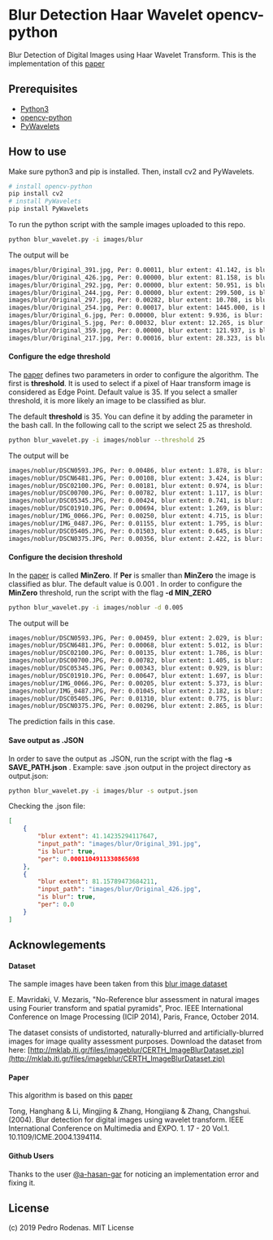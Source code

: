 # Blur Detection Haar Wavelet opencv-python
Blur Detection of Digital Images using Haar Wavelet Transform. This is the implementation of this [paper](http://tonghanghang.org/pdfs/icme04_blur.pdf)

## Prerequisites
* [Python3](https://www.python.org/)
* [opencv-python](https://pypi.python.org/pypi/opencv-python)
* [PyWavelets](https://pywavelets.readthedocs.io/en/latest/)

## How to use
Make sure python3 and pip is installed. Then, install cv2 and PyWavelets.
```bash
# install opencv-python
pip install cv2
# install PyWavelets
pip install PyWavelets
```

To run the python script with the sample images uploaded to this repo.
```bash
python blur_wavelet.py -i images/blur
```

The output will be

```bash
images/blur/Original_391.jpg, Per: 0.00011, blur extent: 41.142, is blur: True
images/blur/Original_426.jpg, Per: 0.00000, blur extent: 81.158, is blur: True
images/blur/Original_292.jpg, Per: 0.00000, blur extent: 50.951, is blur: True
images/blur/Original_244.jpg, Per: 0.00000, blur extent: 299.500, is blur: True
images/blur/Original_297.jpg, Per: 0.00282, blur extent: 10.708, is blur: False
images/blur/Original_254.jpg, Per: 0.00017, blur extent: 1445.000, is blur: True
images/blur/Original_6.jpg, Per: 0.00000, blur extent: 9.936, is blur: True
images/blur/Original_5.jpg, Per: 0.00032, blur extent: 12.265, is blur: True
images/blur/Original_359.jpg, Per: 0.00000, blur extent: 121.937, is blur: True
images/blur/Original_217.jpg, Per: 0.00016, blur extent: 28.323, is blur: True
```
#### Configure the edge threshold

The [paper](http://tonghanghang.org/pdfs/icme04_blur.pdf) defines two parameters in order to configure the algorithm. The first is **threshold**. It is used to select if a pixel of Haar transform image is considered as Edge Point. Default value is 35. If you select a smaller threshold, it is more likely an image to be classified as blur.

The default **threshold** is 35. You can define it by adding the parameter in the bash call. In the following call to the script we select 25 as threshold.
```bash
python blur_wavelet.py -i images/noblur --threshold 25
```
The output will be

```bash
images/noblur/DSCN0593.JPG, Per: 0.00486, blur extent: 1.878, is blur: False
images/noblur/DSCN6481.JPG, Per: 0.00108, blur extent: 3.424, is blur: False
images/noblur/DSC02100.JPG, Per: 0.00181, blur extent: 0.974, is blur: False
images/noblur/DSC00700.JPG, Per: 0.00782, blur extent: 1.117, is blur: False
images/noblur/DSC05345.JPG, Per: 0.00424, blur extent: 0.741, is blur: False
images/noblur/DSC01910.JPG, Per: 0.00694, blur extent: 1.269, is blur: False
images/noblur/IMG_0066.JPG, Per: 0.00250, blur extent: 4.715, is blur: False
images/noblur/IMG_0487.JPG, Per: 0.01155, blur extent: 1.795, is blur: False
images/noblur/DSC05405.JPG, Per: 0.01503, blur extent: 0.645, is blur: False
images/noblur/DSCN0375.JPG, Per: 0.00356, blur extent: 2.422, is blur: False
```

#### Configure the decision threshold

In the [paper](http://tonghanghang.org/pdfs/icme04_blur.pdf) is called **MinZero**. If **Per** is smaller than **MinZero** the image is classified as blur. The default value is 0.001 .
In order to configure the **MinZero** threshold, run the script with the flag **-d MIN_ZERO**

```bash
python blur_wavelet.py -i images/noblur -d 0.005
```

The output will be

```bash
images/noblur/DSCN0593.JPG, Per: 0.00459, blur extent: 2.029, is blur: True
images/noblur/DSCN6481.JPG, Per: 0.00068, blur extent: 5.012, is blur: True
images/noblur/DSC02100.JPG, Per: 0.00135, blur extent: 1.786, is blur: True
images/noblur/DSC00700.JPG, Per: 0.00782, blur extent: 1.405, is blur: False
images/noblur/DSC05345.JPG, Per: 0.00343, blur extent: 0.929, is blur: True
images/noblur/DSC01910.JPG, Per: 0.00647, blur extent: 1.697, is blur: False
images/noblur/IMG_0066.JPG, Per: 0.00205, blur extent: 5.373, is blur: True
images/noblur/IMG_0487.JPG, Per: 0.01045, blur extent: 2.182, is blur: False
images/noblur/DSC05405.JPG, Per: 0.01310, blur extent: 0.775, is blur: False
images/noblur/DSCN0375.JPG, Per: 0.00296, blur extent: 2.865, is blur: True
```

The prediction fails in this case.


#### Save output as .JSON

In order to save the output as .JSON, run the script with the flag **-s SAVE_PATH.json** . Example: save .json output in the project directory as output.json:

```bash
python blur_wavelet.py -i images/blur -s output.json
```

Checking the .json file:

```json
[
    {
        "blur extent": 41.14235294117647,
        "input_path": "images/blur/Original_391.jpg",
        "is blur": true,
        "per": 0.0001104911330865698
    },
    {
        "blur extent": 81.15789473684211,
        "input_path": "images/blur/Original_426.jpg",
        "is blur": true,
        "per": 0.0
    }
]
```

## Acknowlegements

#### Dataset
The sample images have been taken from this [blur image dataset](https://mklab.iti.gr/results/certh-image-blur-dataset/)

E. Mavridaki, V. Mezaris, "No-Reference blur assessment in natural images using Fourier transform and spatial pyramids", Proc. IEEE International Conference on Image Processing (ICIP 2014), Paris, France, October 2014.

The dataset consists of undistorted, naturally-blurred and artificially-blurred images for image quality assessment purposes. Download the dataset from here: [http://mklab.iti.gr/files/imageblur/CERTH_ImageBlurDataset.zip](http://mklab.iti.gr/files/imageblur/CERTH_ImageBlurDataset.zip)


#### Paper

This algorithm is based on this [paper](http://tonghanghang.org/pdfs/icme04_blur.pdf)

Tong, Hanghang & Li, Mingjing & Zhang, Hongjiang & Zhang, Changshui. (2004). Blur detection for digital images using wavelet transform. IEEE International Conference on Multimedia and EXPO. 1. 17 - 20 Vol.1. 10.1109/ICME.2004.1394114. 

#### Github Users

Thanks to the user [@a-hasan-gar](https://github.com/a-hasan-gar) for noticing an implementation error and fixing it.

## License
(c) 2019 Pedro Rodenas. MIT License


